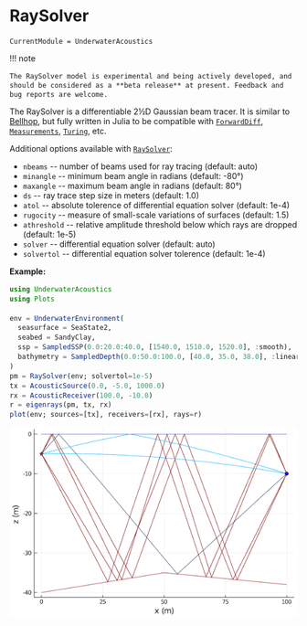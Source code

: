 # RaySolver

```@meta
CurrentModule = UnderwaterAcoustics
```

!!! note

    The RaySolver model is experimental and being actively developed, and should be considered as a **beta release** at present. Feedback and bug reports are welcome.

The RaySolver is a differentiable 2½D Gaussian beam tracer. It is similar to [Bellhop](@ref), but fully written in Julia to be compatible with [`ForwardDiff`](https://github.com/JuliaDiff/ForwardDiff.jl), [`Measurements`](https://github.com/JuliaPhysics/Measurements.jl), [`Turing`](https://github.com/TuringLang/Turing.jl), etc.

Additional options available with [`RaySolver`](@ref):

- `nbeams` -- number of beams used for ray tracing (default: auto)
- `minangle` -- minimum beam angle in radians (default: -80°)
- `maxangle` -- maximum beam angle in radians (default: 80°)
- `ds` -- ray trace step size in meters (default: 1.0)
- `atol` -- absolute tolerence of differential equation solver (default: 1e-4)
- `rugocity` -- measure of small-scale variations of surfaces (default: 1.5)
- `athreshold` -- relative amplitude threshold below which rays are dropped (default: 1e-5)
- `solver` -- differential equation solver (default: auto)
- `solvertol` -- differential equation solver tolerence (default: 1e-4)

**Example:**

```julia
using UnderwaterAcoustics
using Plots

env = UnderwaterEnvironment(
  seasurface = SeaState2,
  seabed = SandyClay,
  ssp = SampledSSP(0.0:20.0:40.0, [1540.0, 1510.0, 1520.0], :smooth),
  bathymetry = SampledDepth(0.0:50.0:100.0, [40.0, 35.0, 38.0], :linear)
)
pm = RaySolver(env; solvertol=1e-5)
tx = AcousticSource(0.0, -5.0, 1000.0)
rx = AcousticReceiver(100.0, -10.0)
r = eigenrays(pm, tx, rx)
plot(env; sources=[tx], receivers=[rx], rays=r)
```

![](images/eigenrays2.png)
